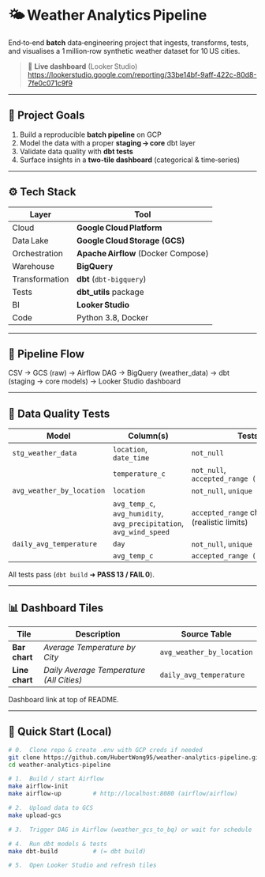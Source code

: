 # 🌤️ Weather Analytics Pipeline

End‑to‑end **batch** data‑engineering project that ingests, transforms, tests, and visualises a 1 million‑row synthetic weather dataset for 10 US cities.

> 🔗 **Live dashboard** (Looker Studio)  
> https://lookerstudio.google.com/reporting/33be14bf-9aff-422c-80d8-7fe0c071c9f9

---

## 🎯 Project Goals

1. Build a reproducible **batch pipeline** on GCP
2. Model the data with a proper **staging → core** dbt layer
3. Validate data quality with **dbt tests**
4. Surface insights in a **two‑tile dashboard** (categorical & time‑series)

---

## ⚙️ Tech Stack

| Layer          | Tool                                |
| -------------- | ----------------------------------- |
| Cloud          | **Google Cloud Platform**           |
| Data Lake      | **Google Cloud Storage (GCS)**      |
| Orchestration  | **Apache Airflow** (Docker Compose) |
| Warehouse      | **BigQuery**                        |
| Transformation | **dbt** (`dbt-bigquery`)            |
| Tests          | **dbt_utils** package               |
| BI             | **Looker Studio**                   |
| Code           | Python 3.8, Docker                  |

---

## 🔁 Pipeline Flow

CSV → GCS (raw) → Airflow DAG → BigQuery (weather_data) → dbt (staging → core models) → Looker Studio dashboard

---

## 🧪 Data Quality Tests

| Model                     | Column(s)                                                              | Tests                                      |
| ------------------------- | ---------------------------------------------------------------------- | ------------------------------------------ |
| `stg_weather_data`        | `location`, `date_time`                                                | `not_null`                                 |
|                           | `temperature_c`                                                        | `not_null`, `accepted_range (-50 → 60 °C)` |
| `avg_weather_by_location` | `location`                                                             | `not_null`, `unique`                       |
|                           | `avg_temp_c`, `avg_humidity`,<br>`avg_precipitation`, `avg_wind_speed` | `accepted_range` checks (realistic limits) |
| `daily_avg_temperature`   | `day`                                                                  | `not_null`, `unique`                       |
|                           | `avg_temp_c`                                                           | `accepted_range (-50 → 60 °C)`             |

All tests pass (`dbt build` ➜ **PASS 13 / FAIL 0**).

---

## 📊 Dashboard Tiles

| Tile           | Description                              | Source Table              |
| -------------- | ---------------------------------------- | ------------------------- |
| **Bar chart**  | _Average Temperature by City_            | `avg_weather_by_location` |
| **Line chart** | _Daily Average Temperature (All Cities)_ | `daily_avg_temperature`   |

Dashboard link at top of README.

---

## 🚀 Quick Start (Local)

```bash
# 0.  Clone repo & create .env with GCP creds if needed
git clone https://github.com/HubertWong95/weather-analytics-pipeline.git
cd weather-analytics-pipeline

# 1.  Build / start Airflow
make airflow-init
make airflow-up         # http://localhost:8080 (airflow/airflow)

# 2.  Upload data to GCS
make upload-gcs

# 3.  Trigger DAG in Airflow (weather_gcs_to_bq) or wait for schedule

# 4.  Run dbt models & tests
make dbt-build          # (= dbt build)

# 5.  Open Looker Studio and refresh tiles
```
